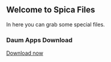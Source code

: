 ## Welcome to Spica Files
In here you can grab some special files.

### Daum Apps Download
[Download now](http://spica.archve.ga/daum/)
